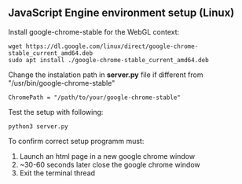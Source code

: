 ## JavaScript Engine environment setup (Linux)

Install google-chrome-stable for the WebGL context:
```shell
wget https://dl.google.com/linux/direct/google-chrome-stable_current_amd64.deb
sudo apt install ./google-chrome-stable_current_amd64.deb
```

Change the instalation path in **server.py** file if different from "/usr/bin/google-chrome-stable"
```
ChromePath = "/path/to/your/google-chrome-stable"
```

Test the setup with following:
```
python3 server.py
```
To confirm correct setup programm must: 
1. Launch an html page in a new google chrome window
2. ~30-60 seconds later close the google chrome window
3. Exit the terminal thread